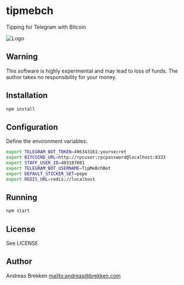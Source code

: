 # tipmebch

Tipping for Telegram with Bitcoin

![Logo](https://raw.githubusercontent.com/abrkn/tipmebch/master/logo.png)

## Warning

This software is highly experimental and may lead to loss of funds.
The author takes no responsibility for your money.

## Installation

```bash
npm install
```

## Configuration

Define the environment variables:

```bash
export TELEGRAM_BOT_TOKEN=496343161:yoursecret
export BITCOIND_URL=http://rpcuser:rpcpassword@localhost:8333
export STAFF_USER_ID=403107081
export TELEGRAM_BOT_USERNAME=TipMeBchBot
export DEFAULT_STICKER_SET=pepe
export REDIS_URL=redis://localhost
```

## Running

```bash
npm start
```

## License

See LICENSE

## Author

Andreas Brekken <mailto:andreas@brekken.com>

